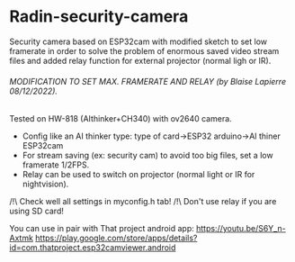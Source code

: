 # Radin-security-camera
Security camera based on ESP32cam with modified sketch to set low framerate in order to solve the problem of enormous saved video stream files and added relay function for external projector (normal ligh or IR).

 ###### MODIFICATION TO SET MAX. FRAMERATE AND RELAY (by Blaise Lapierre 08/12/2022). ######
 Tested on HW-818 (AIthinker+CH340) with ov2640 camera.
 - Config like an AI thinker type: type of card->ESP32 arduino->AI thiner ESP32cam
 - For stream saving (ex: security cam) to avoid too big files, set a low framerate 1/2FPS.
 - Relay can be used to switch on projector (normal light or IR for nightvision).
  
 /!\ Check well all settings in myconfig.h tab!
 /!\ Don't use relay if you are using SD card!

You can use in pair with That project android app:
https://youtu.be/S6Y_n-Axtmk
https://play.google.com/store/apps/details?id=com.thatproject.esp32camviewer.android
